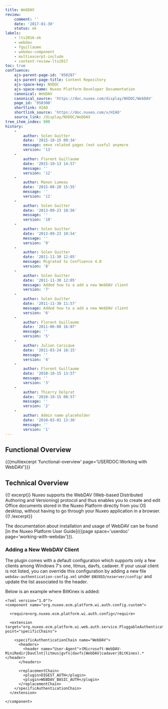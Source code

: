 ```yaml
---
title: WebDAV
review:
    comment: ''
    date: '2017-01-30'
    status: ok
labels:
    - lts2016-ok
    - webdav
    - fguillaume
    - webdav-component
    - multiexcerpt-include
    - content-review-lts2017
toc: true
confluence:
    ajs-parent-page-id: '950287'
    ajs-parent-page-title: Content Repository
    ajs-space-key: NXDOC
    ajs-space-name: Nuxeo Platform Developer Documentation
    canonical: WebDAV
    canonical_source: 'https://doc.nuxeo.com/display/NXDOC/WebDAV'
    page_id: '950300'
    shortlink: HIAO
    shortlink_source: 'https://doc.nuxeo.com/x/HIAO'
    source_link: /display/NXDOC/WebDAV
tree_item_index: 900
history:
    -
        author: Solen Guitter
        date: '2015-10-15 09:34'
        message: emve related pages (not useful anymore
        version: '13'
    -
        author: Florent Guillaume
        date: '2015-10-13 14:57'
        message: ''
        version: '12'
    -
        author: Manon Lumeau
        date: '2015-08-20 15:55'
        message: ''
        version: '11'
    -
        author: Solen Guitter
        date: '2013-09-23 10:56'
        message: ''
        version: '10'
    -
        author: Solen Guitter
        date: '2013-09-23 10:54'
        message: ''
        version: '9'
    -
        author: Solen Guitter
        date: '2011-11-30 12:05'
        message: Migrated to Confluence 4.0
        version: '8'
    -
        author: Solen Guitter
        date: '2011-11-30 12:05'
        message: Added how to a add a new WebDAV client
        version: '7'
    -
        author: Solen Guitter
        date: '2011-11-30 11:57'
        message: Added how to a add a new WebDAV client
        version: '6'
    -
        author: Florent Guillaume
        date: '2011-06-08 16:07'
        message: ''
        version: '5'
    -
        author: Julien Carsique
        date: '2011-03-24 18:15'
        message: ''
        version: '4'
    -
        author: Florent Guillaume
        date: '2010-10-15 13:57'
        message: ''
        version: '3'
    -
        author: Thierry Delprat
        date: '2010-10-15 00:57'
        message: ''
        version: '2'
    -
        author: Admin name placeholder
        date: '2010-03-01 13:36'
        message: ''
        version: '1'
---
```


## Functional Overview

{{{multiexcerpt 'functional-overview' page='USERDOC:Working with WebDAV'}}}

## Technical Overview
{{! excerpt}}
Nuxeo supports the WebDAV (Web-based Distributed Authoring and Versioning) protocol and thus enables you to create and edit Office documents stored in the Nuxeo Platform directly from you OS desktop, without having to go through your Nuxeo application in a browser.
{{! /excerpt}}

The documentation about installation and usage of WebDAV can be found [in the Nuxeo Platform User Guide]({{page space='userdoc' page='working-with-webdav'}}).

### Adding a New WebDAV Client

The plugin comes with a default configuration which supports only a few clients among Windows 7's one, litmus, davfs, cadaver. If your usual client is not listed, you can override this configuration by adding a new file `webdav-authentication-config.xml` under `$NUXEO/nxserver/config/` and update the list associated to the header.

Below is an example where BitKinex is added:

```
<?xml version="1.0"?>
<component name="org.nuxeo.ecm.platform.wi.auth.config.custom">

  <require>org.nuxeo.ecm.platform.wi.auth.config</require>

  <extension target="org.nuxeo.ecm.platform.ui.web.auth.service.PluggableAuthenticationService" point="specificChains">

    <specificAuthenticationChain name="WebDAV">
      <headers>
        <header name="User-Agent">(Microsoft-WebDAV-MiniRedir|DavClnt|litmus|gvfs|davfs|WebDAV|cadaver|BitKinex).*</header>
      </headers>

      <replacementChain>
        <plugin>DIGEST_AUTH</plugin>
        <plugin>WEBDAV_BASIC_AUTH</plugin>
      </replacementChain>
    </specificAuthenticationChain>
  </extension>

</component>

```
